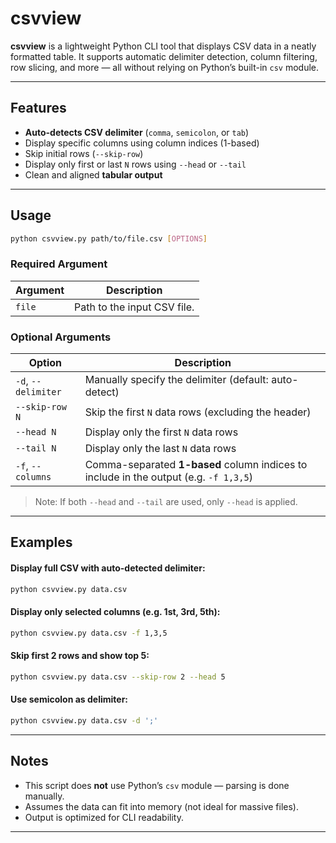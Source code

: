 
# csvview

**csvview** is a lightweight Python CLI tool that displays CSV data in a neatly formatted table. It supports automatic delimiter detection, column filtering, row slicing, and more — all without relying on Python’s built-in `csv` module.

---

## Features

- **Auto-detects CSV delimiter** (`comma`, `semicolon`, or `tab`)
- Display specific columns using column indices (1-based)
- Skip initial rows (`--skip-row`)
- Display only first or last `N` rows using `--head` or `--tail`
- Clean and aligned **tabular output**

---

## Usage

```bash
python csvview.py path/to/file.csv [OPTIONS]
```

### Required Argument

| Argument    | Description                 |
| ----------- | --------------------------- |
| `file`      | Path to the input CSV file. |

### Optional Arguments

| Option           | Description                                                                 |
| ---------------- | --------------------------------------------------------------------------- |
| `-d`, `--delimiter` | Manually specify the delimiter (default: auto-detect)                      |
| `--skip-row N`    | Skip the first `N` data rows (excluding the header)                         |
| `--head N`        | Display only the first `N` data rows                                        |
| `--tail N`        | Display only the last `N` data rows                                         |
| `-f`, `--columns` | Comma-separated **1-based** column indices to include in the output (e.g. `-f 1,3,5`) |

> Note: If both `--head` and `--tail` are used, only `--head` is applied.

---

## Examples

#### Display full CSV with auto-detected delimiter:

```bash
python csvview.py data.csv
```

#### Display only selected columns (e.g. 1st, 3rd, 5th):

```bash
python csvview.py data.csv -f 1,3,5
```

#### Skip first 2 rows and show top 5:

```bash
python csvview.py data.csv --skip-row 2 --head 5
```

#### Use semicolon as delimiter:

```bash
python csvview.py data.csv -d ';'
```

---

## Notes

- This script does **not** use Python’s `csv` module — parsing is done manually.
- Assumes the data can fit into memory (not ideal for massive files).
- Output is optimized for CLI readability.

---
